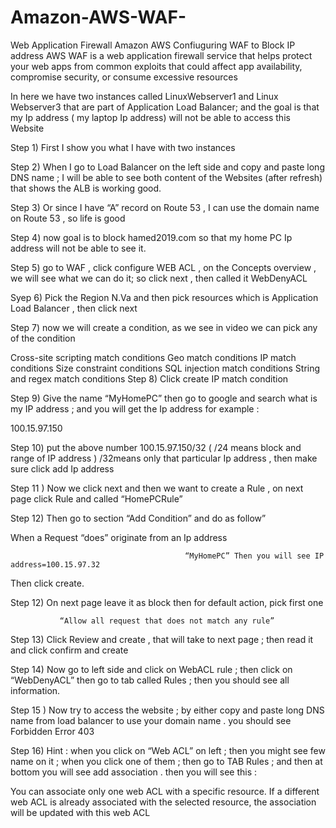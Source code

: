 # Amazon-AWS-WAF-
 Web Application Firewall
Amazon AWS Confiuguring WAF to Block IP address
AWS WAF is a web application firewall service that helps protect your web apps from common exploits that could affect app availability, compromise security, or consume excessive resources

 

In here we have two instances called LinuxWebserver1 and Linux Webserver3 that are part of Application Load Balancer; and the goal is that my Ip address ( my laptop Ip address) will not be able to access this Website

 

Step 1) First I show you what I have with two instances

Step 2) When I go to Load Balancer on the left side and copy and paste long DNS name ; I will be able to see both content of the Websites (after refresh) that shows the ALB is working good.

Step 3) Or since I have “A” record on Route 53 , I can use the domain name on Route 53 , so life is good

 

Step 4) now goal is to block hamed2019.com so that my home PC Ip address will not be able to see it.

 

Step 5) go to WAF , click configure WEB ACL , on the Concepts overview , we will see what we can do it; so click next , then called it WebDenyACL

Syep 6) Pick the Region N.Va and then pick resources which  is Application Load Balancer , then click next

Step 7) now we will create a condition, as we see in video we can pick any of the condition

Cross-site scripting match conditions
Geo match conditions
IP match conditions
Size constraint conditions
SQL injection match conditions
String and regex match conditions
Step 8) Click create IP match condition

Step 9) Give the name “MyHomePC” then go to google and search what is my IP address ; and you will get the Ip address for example :

100.15.97.150

 

Step 10) put the above number 100.15.97.150/32 ( /24 means block and range of IP address ) /32means only that particular Ip address , then make sure click add Ip address

 

Step 11 ) Now we click next and then we want to create a Rule , on next page click Rule and called “HomePCRule”

Step 12) Then go to section “Add Condition” and do as follow”

When a Request “does” originate from an Ip address

                                           “MyHomePC” Then you will see IP address=100.15.97.32

 Then click create.

 

Step 12) On next page leave it as block then for default action, pick first one

               “Allow all request that does not match any rule”

 

Step 13) Click Review and create , that will take to next page ; then read it and click confirm and create

                                                

 

Step 14) Now go to left side and click on WebACL rule ; then click on “WebDenyACL” then go to tab called Rules ; then you should see all information.

Step 15 ) Now try to access the website ; by either copy and paste long DNS name from load balancer to use your domain name . you should see Forbidden Error 403

 

Step 16) Hint : when you click on “Web ACL” on left  ; then you might see few name on it ; when you click one of them ; then go to TAB Rules ; and then at bottom you will see add association . then you will see this :

 

You can associate only one web ACL with a specific resource. If a different web ACL is already associated with the selected resource, the association will be updated with this web ACL
